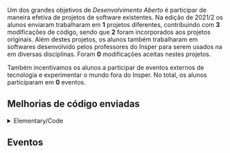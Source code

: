 Um dos grandes objetivos de *Desenvolvimento Aberto* é participar de maneira efetiva de projetos de software existentes. Na edição de 2021/2 os alunos enviaram trabalharam em **1** projetos diferentes, contribuindo com **3** modificações de código, sendo que **2** foram incorporados aos projetos originais. Além destes projetos, os alunos também trabalharam em softwares desenvolvido pelos professores do Insper para serem usados na em diversas disciplinas. Foram <b>0</b> modificações aceitas nestes projetos.

Também incentivamos os alunos a participar de eventos externos de tecnologia e experimentar o mundo fora do Insper. No total, os alunos participaram em <b>0</b> eventos. 

<h2> Melhorias de código enviadas </h2>

<!--<details class="nota" open="">
    <summary> Servidor de desafios </summary>
    <ul style="list-style-type:none;">
    
    </ul>
</details>-->


<details class="note">
<summary> Elementary/Code</summary>

<h4> Issues</h4>
<ul style="list-style-type:none;">


<li><a href=https://github.com/elementary/code/issues/1096> <span style="width: 60px; display: inline-block;"><img style="margin: 0; border: 0;" alt="GitHub issue/pull request detail" src=https://img.shields.io/github/issues/detail/state/elementary/code/1096?label=%20></span> - https://github.com/elementary/code/issues/1096</a></li>  


</ul>

<h4> Pull Requests</h4>
<ul style="list-style-type:none;">


<li><a href=https://github.com/elementary/code/pull/1097> <span style="width: 60px; display: inline-block;"><img style="margin: 0; border: 0;" alt="GitHub issue/pull request detail" src=https://img.shields.io/github/pulls/detail/state/elementary/code/1097?label=%20></span> - https://github.com/elementary/code/pull/1097</a></li>  



<li><a href=https://github.com/elementary/code/pull/1100> <span style="width: 60px; display: inline-block;"><img style="margin: 0; border: 0;" alt="GitHub issue/pull request detail" src=https://img.shields.io/github/pulls/detail/state/elementary/code/1100?label=%20></span> - https://github.com/elementary/code/pull/1100</a></li>  



<li><a href=https://github.com/elementary/code/pull/1101> <span style="width: 60px; display: inline-block;"><img style="margin: 0; border: 0;" alt="GitHub issue/pull request detail" src=https://img.shields.io/github/pulls/detail/state/elementary/code/1101?label=%20></span> - https://github.com/elementary/code/pull/1101</a></li>  


</ul>

</details>


<h2> Eventos </h2>

<div class="event-grid">
    
</div>